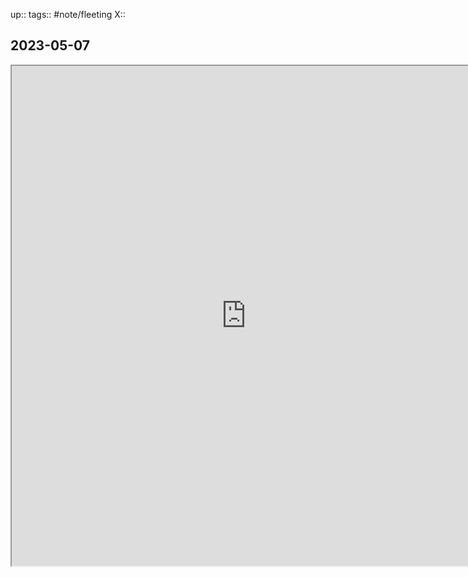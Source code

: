 up::
tags:: #note/fleeting 
X:: 

## 2023-05-07


<iframe width=750 height=800 src="https://www.mapmyride.com/workout/7257488467" />



